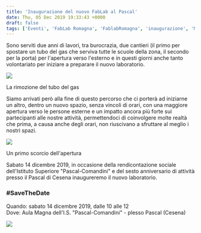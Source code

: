 ```yaml
---
title: 'Inaugurazione del nuovo FabLab al Pascal'
date: Thu, 05 Dec 2019 19:33:43 +0000
draft: false
tags: ['Eventi', 'FabLab Romagna', 'FablabRomagna', 'inaugurazione', 'Maker Space Cesena', 'makerspace Cesena']
---
```


Sono serviti due anni di lavori, tra burocrazia, due cantieri (il primo per spostare un tubo del gas che serviva tutte le scuole della zona, il secondo per la porta) per l'apertura verso l'esterno e in questi giorni anche tanto volontariato per iniziare a preparare il nuovo laboratorio.

![](https://fablabromagna.org/wp-content/uploads/2019/12/photo_2019-12-05_20-17-29-1024x768.jpg)

La rimozione del tubo del gas

Siamo arrivati però alla fine di questo percorso che ci porterà ad iniziarne un altro, dentro un nuovo spazio, senza vincoli di orari, con una maggiore apertura verso le persone esterne e un impatto ancora più forte sui partecipanti alle nostre attività, permettendoci di coinvolgere molte realtà che prima, a causa anche degli orari, non riuscivano a sfruttare al meglio i nostri spazi.

![](https://fablabromagna.org/wp-content/uploads/2019/12/photo_2019-12-05_20-17-38-1024x768.jpg)

Un primo scorcio dell'apertura

Sabato 14 dicembre 2019, in occasione della rendicontazione sociale dell'Istituto Superiore "Pascal-Comandini" e del sesto anniversario di attività presso il Pascal di Cesena inaugureremo il nuovo laboratorio.

### #SaveTheDate

Quando: sabato 14 dicembre 2019, dalle 10 alle 12  
Dove: Aula Magna dell'I.S. "Pascal-Comandini" - plesso Pascal (Cesena)

![](https://fablabromagna.org/wp-content/uploads/2019/12/FLR-NUOVO-LAB-1-724x1024.png)